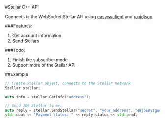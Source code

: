 #Stellar C++ API

Connects to the WebSocket Stellar API using [easywsclient](https://github.com/dhbaird/easywsclient) and [rapidjson](https://github.com/miloyip/rapidjson).

###Features:
1. Get account information
2. Send Stellars

###Todo:
1. Finish the subscriber mode
2. Support more of the Stellar API


##Example
```C++
// Create Stellar object, connects to the Stellar network
Stellar stellar;

auto info = stellar.GetInfo("address");

// Send 100 Stellar to me
auto reply = stellar.SendStellar("secret", "your_address", "g9j5EDysguoofGCsDS357HeHAeCg2NbxaW", 100);
std::cout << "Payment status: " << reply.status << std::endl;

```